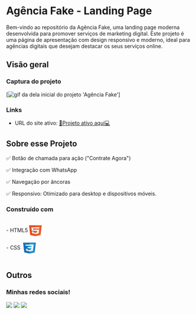 # Agência Fake - Landing Page

Bem-vindo ao repositório da Agência Fake, uma landing page moderna desenvolvida para promover serviços de marketing digital.
Este projeto é uma página de apresentação com design responsivo e moderno, ideal para agências digitais que desejam destacar os seus serviços online.


## Visão geral

### Captura do projeto

[<img src="./src/img/agenciaGIF" alt="gif da dela inicial do projeto 'Agência Fake'">]

### Links

- URL do site ativo: [🛜Projeto ativo aqui💻](https://tales-santos7.github.io/Agencia-Fake/)

## Sobre esse Projeto 

✅ Botão de chamada para ação ("Contrate Agora")

✅ Integração com WhatsApp

✅ Navegação por âncoras

✅ Responsivo: Otimizado para desktop e dispositivos móveis. 

### Construído com

<div style="display: inline_block"><br>
- HTML5<img align="center" alt="HTML" height="30" width="40" src="https://raw.githubusercontent.com/devicons/devicon/master/icons/html5/html5-original.svg"><br><br>
  - CSS <img align="center" alt="CSS" height="30" width="40" src="https://raw.githubusercontent.com/devicons/devicon/master/icons/css3/css3-original.svg"><br><br>
</div>

## Outros

### Minhas redes sociais!

<div> 
   <a href="https://instagram.com/tales.s7" target="_blank"><img src="https://img.shields.io/badge/-Instagram-%23E4405F?style=for-the-badge&logo=instagram&logoColor=white" target="_blank"></a>
  <a href="https://www.linkedin.com/in/tales-santos7" target="_blank"><img src="https://img.shields.io/badge/-LinkedIn-%230077B5?style=for-the-badge&logo=linkedin&logoColor=white" target="_blank"></a>
   <a href = "mailto:tales.js07@gmail.com"><img src="https://img.shields.io/badge/-Gmail-%23333?style=for-the-badge&logo=gmail&logoColor=white" target="_blank"></a>
</div>
